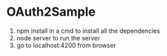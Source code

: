# OAuth2Sample

1) npm install in a cmd to install all the dependencies
2) node server to run the server
3) go to localhost:4200 from browser
